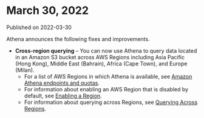 # March 30, 2022<a name="release-note-2022-03-30"></a>

Published on 2022\-03\-30

Athena announces the following fixes and improvements\.
+ **Cross\-region querying** – You can now use Athena to query data located in an Amazon S3 bucket across AWS Regions including Asia Pacific \(Hong Kong\), Middle East \(Bahrain\), Africa \(Cape Town\), and Europe \(Milan\)\.
  + For a list of AWS Regions in which Athena is available, see [Amazon Athena endpoints and quotas](https://docs.aws.amazon.com/general/latest/gr/athena.html)\.
  + For information about enabling an AWS Region that is disabled by default, see [Enabling a Region](https://docs.aws.amazon.com/general/latest/gr/rande-manage.html#rande-manage-enable)\. 
  + For information about querying across Regions, see [Querying Across Regions](querying-across-regions.md)\. 